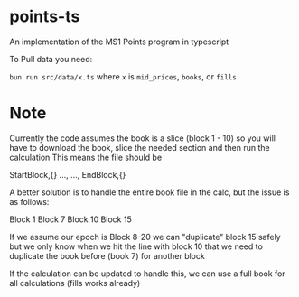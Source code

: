 # points-ts

An implementation of the MS1 Points program in typescript

To Pull data you need:

`bun run src/data/x.ts` where `x` is `mid_prices`, `books`, or `fills`

# Note

Currently the code assumes the book is a slice (block 1 - 10) so you will have to download the book, slice the needed section and then run the calculation
This means the file should be

StartBlock,{}
...,
...,
EndBlock,{}

A better solution is to handle the entire book file in the calc, but the issue is as follows:

Block 1
Block 7
Block 10
Block 15

If we assume our epoch is Block 8-20 we can "duplicate" block 15 safely but we only know when we hit the line with block 10 that we need to duplicate the book before (book 7) for another block

If the calculation can be updated to handle this, we can use a full book for all calculations (fills works already)
